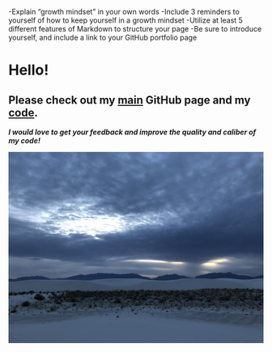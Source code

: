 
-Explain “growth mindset” in your own words
-Include 3 reminders to yourself of how to keep yourself in a growth mindset
-Utilize at least 5 different features of Markdown to structure your page
-Be sure to introduce yourself, and include a link to your GitHub portfolio page


# Hello!

>

## Please check out my [main](https://github.com/skipmcgee/skipmcgee.github.io) GitHub page and my [code](https://github.com/skipmcgee).


***I would love to get your feedback and improve the quality and caliber of my code!***

![White Sands, New Mexico](/images/whitesands.jpg)
